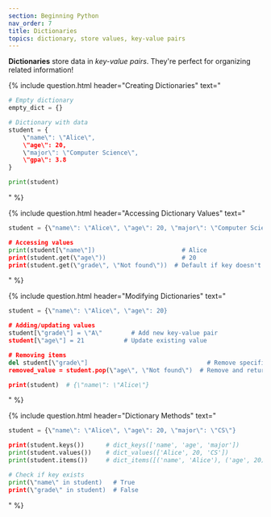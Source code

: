```yaml
---
section: Beginning Python
nav_order: 7
title: Dictionaries
topics: dictionary, store values, key-value pairs
---
```


**Dictionaries** store data in *key-value pairs*. They're perfect for organizing related information!

{% include question.html header="Creating Dictionaries" text="
```python
# Empty dictionary
empty_dict = {}

# Dictionary with data
student = {
    \"name\": \"Alice\",
    \"age\": 20,
    \"major\": \"Computer Science\",
    \"gpa\": 3.8
}

print(student)
```
" %}

{% include question.html header="Accessing Dictionary Values" text="
```python
student = {\"name\": \"Alice\", \"age\": 20, \"major\": \"Computer Science\"}

# Accessing values
print(student[\"name\"])                        # Alice
print(student.get(\"age\"))                     # 20
print(student.get(\"grade\", \"Not found\"))  # Default if key doesn't exist
```
" %}

{% include question.html header="Modifying Dictionaries" text="
```python
student = {\"name\": \"Alice\", \"age\": 20}

# Adding/updating values
student[\"grade\"] = \"A\"        # Add new key-value pair
student[\"age\"] = 21           # Update existing value

# Removing items
del student[\"grade\"]                                 # Remove specific key
removed_value = student.pop(\"age\", \"Not found\")  # Remove and return value

print(student)  # {\"name\": \"Alice\"}
```
" %}

{% include question.html header="Dictionary Methods" text="
```python
student = {\"name\": \"Alice\", \"age\": 20, \"major\": \"CS\"}

print(student.keys())      # dict_keys(['name', 'age', 'major'])
print(student.values())    # dict_values(['Alice', 20, 'CS'])
print(student.items())     # dict_items([('name', 'Alice'), ('age', 20), ('major', 'CS')])

# Check if key exists
print(\"name\" in student)   # True
print(\"grade\" in student)  # False
```
" %}
